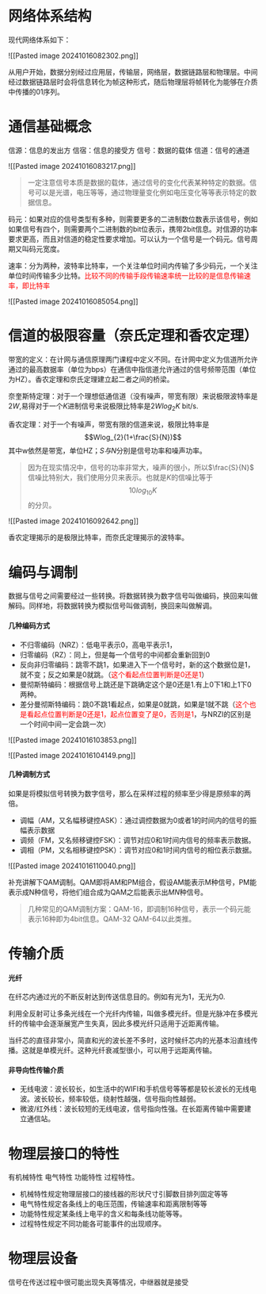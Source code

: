 # 网络体系结构

现代网络体系如下：

![[Pasted image 20241016082302.png]]

从用户开始，数据分别经过应用层，传输层，网络层，数据链路层和物理层。中间经过数据链路层时会将信息转化为帧这种形式，随后物理层将帧转化为能够在介质中传播的01序列。

# 通信基础概念

信源：信息的发出方
信宿：信息的接受方
信号：数据的载体
信道：信号的通道

![[Pasted image 20241016083217.png]]

>一定注意信号本质是数据的载体，通过信号的变化代表某种特定的数据。信号可以是光谱，电压等等，通过物理量变化例如电压变化等等表示特定的数据信息。

码元：如果对应的信号类型有多种，则需要更多的二进制数位数表示该信号，例如如果信号有四个，则需要两个二进制数的bit位表示，携带2bit信息。对信源的功率要求更高，而且对信道的稳定性要求增加。可以认为一个信号是一个码元。信号周期又叫码元宽度。

速率：分为两种，波特率比特率，一个关注单位时间内传输了多少码元，一个关注单位时间传输多少比特。<font color=red>比较不同的传输手段传输速率统一比较的是信息传输速率，即比特率</font>


![[Pasted image 20241016085054.png]]

# 信道的极限容量（奈氏定理和香农定理）

带宽的定义：在计网与通信原理两门课程中定义不同。在计网中定义为信道所允许通过的最高数据率（单位为bps）在通信中指信道允许通过的信号频带范围（单位为HZ）。香农定理和奈氏定理建立起二者之间的桥梁。

奈奎斯特定理：对于一个理想低通信道（没有噪声，带宽有限）来说极限波特率是$2W$,易得对于一个$K$进制信号来说极限比特率是$2Wlog_{2}K$ bit/s.

香农定理：对于一个有噪声，带宽有限的信道来说，极限比特率是$$Wlog_{2}(1+\frac{S}{N})$$
其中w依然是带宽，单位HZ；$S与N$分别是信号功率和噪声功率。

>因为在现实情况中，信号的功率非常大，噪声的很小，所以$\frac{S}{N}$ 信噪比特别大，我们使用分贝来表示。也就是$K$的信噪比等于$$10log_{10}K$$的分贝。


![[Pasted image 20241016092642.png]]

香农定理揭示的是极限比特率，而奈氏定理揭示的波特率。


# 编码与调制

数据与信号之间需要经过一些转换。将数据转换为数字信号叫做编码，换回来叫做解码。同样地，将数据转换为模拟信号叫做调制，换回来叫做解调。

#### 几种编码方式

- 不归零编码（NRZ）：低电平表示0，高电平表示1，
- 归零编码（RZ）：同上，但是每一个信号的中间都会重新回到0
- 反向非归零编码：跳零不跳1，如果进入下一个信号时，新的这个数据位是1，就不变；反之如果是0就跳。（<font color=red>这个看起点位置判断是0还是1</font>）
- 曼彻斯特编码：根据信号上跳还是下跳确定这个是0还是1.有上0下1和上1下0两种。
- 差分曼彻斯特编码：跳0不跳1看起点，如果是0就跳，如果是1就不跳（<font color=red>这个也是看起点位置判断是0还是1，起点位置变了是0，否则是1</font>，与NRZI的区别是一个时间中间一定会跳一次）

![[Pasted image 20241016103853.png]]

 ![[Pasted image 20241016104149.png]]


#### 几种调制方式

如果是将模拟信号转换为数字信号，那么在采样过程的频率至少得是原频率的两倍。

- 调幅（AM，又名幅移键控ASK）：通过调控数据为0或者1的时间内的信号的振幅表示数据
- 调频（FM，又名频移键控FSK）：调节对应0和1时间内信号的频率表示数据。
- 调相（PM，又名相移键控PSK）：调节对应0和1时间内信号的相位表示数据。

![[Pasted image 20241016110040.png]]

补充讲解下QAM调制。QAM即将AM和PM组合，假设AM能表示M种信号，PM能表示成N种信号，将他们组合成为QAM之后能表示出$MN$种信号。

>几种常见的QAM调制方案：QAM-16，即调制16种信号，表示一个码元能表示16种即为4bit信息。QAM-32 QAM-64以此类推。


# 传输介质

#### 光纤

在纤芯内通过光的不断反射达到传送信息目的。例如有光为1，无光为0.

利用全反射可让多条光线在一个光纤内传输，叫做多模光纤。但是光脉冲在多模光纤的传输中会逐渐展宽产生失真，因此多模光纤只适用于近距离传输。

当纤芯的直径非常小，简直和光的波长差不多时，这时候纤芯内的光基本沿直线传播。这就是单模光纤。这种光纤衰减型很小，可以用于远距离传输。



#### 非导向性传输介质

- 无线电波：波长较长，如生活中的WIFI和手机信号等等都是较长波长的无线电波。波长较长，频率较低，绕射性越强，信号指向性越弱。
- 微波/红外线：波长较短的无线电波，信号指向性强。在长距离传输中需要建立通信站。

# 物理层接口的特性

有机械特性  电气特性 功能特性  过程特性。
- 机械特性规定物理层接口的接线器的形状尺寸引脚数目排列固定等等
- 电气特性规定各条线上的电压范围，传输速率和距离限制等等
- 功能特性规定某条线上电平的含义和每条线功能等等。
- 过程特性规定不同功能各可能事件的出现顺序。

# 物理层设备

信号在传送过程中很可能出现失真等情况，中继器就是接受